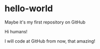 # hello-world
Maybe it's my first repository on GitHub

Hi humans!

I will code at GitHub from now, that amazing!
